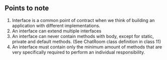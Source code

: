 ## Points to note
1. Interface is a common point of contract when we think of building an application with different implementations.
2. An interface can extend multiple interfaces
3. An interface can never contain methods with body, except for static, private and default methods. (See ChatRoom class definition in class 11)
4. An interface must contain only the minimum amount of methods that are very specifically required to perform an individual responsibility.